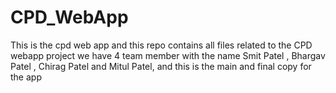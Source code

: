 # CPD_WebApp
This is the cpd web app and this repo contains all files related to the CPD webapp project we have 4 team member with the name Smit Patel , Bhargav Patel , Chirag Patel and Mitul Patel, and this is the main and final copy for  the app
